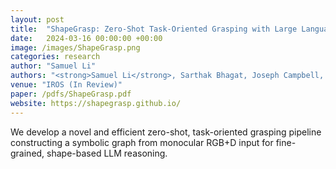 ```yaml
---
layout: post
title:  "ShapeGrasp: Zero-Shot Task-Oriented Grasping with Large Language Models through Geometric Decomposition"
date:   2024-03-16 00:00:00 +00:00
image: /images/ShapeGrasp.png
categories: research
author: "Samuel Li"
authors: "<strong>Samuel Li</strong>, Sarthak Bhagat, Joseph Campbell, Yaqi Xie, Woojun Kim, Katia Sycara, Simon Stepputtis"
venue: "IROS (In Review)"
paper: /pdfs/ShapeGrasp.pdf
website: https://shapegrasp.github.io/
---
```

We develop a novel and efficient zero-shot, task-oriented grasping pipeline constructing a symbolic graph from monocular RGB+D input for fine-grained, shape-based LLM reasoning.
